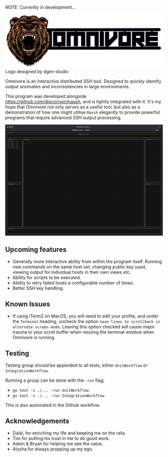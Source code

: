 NOTE: Currently in development...

![Designed by dgim-studio / Freepik](https://github.com/DiscoRiver/omnivore/blob/main/asset/omnivore_logo.png)
Logo designed by dgim-studio

Omnivore is an interactive distributed SSH tool. Designed to quickly identify output anomalies and inconsistencies in large environments.

This program was developed alongside https://github.com/discoriver/massh, and is tightly integrated with it. It's my hope that Omnivore not only serves as a useful tool, but also as a demonstration of how one might utilise `Massh` elegantly to provide powerful programs that require advanced SSH output processing.

![demo-2](./asset/demo-2.gif)

## Upcoming features
- Generally more interactive ability from within the program itself. Running new commands on the same host set, changing public key used, viewing output for individual hosts in their own views etc.
- Ability for scripts to be executed.
- Ability to retry failed hosts a configurable number of times.
- Better SSH key handling.

## Known Issues

- If using iTerm2 on MacOS, you will need to edit your profile, and under the `Terminal` heading, uncheck the option `Save lines to scrollback in alternate screen mode`. Leaving this option checked will cause major trauma to your scroll buffer when resizing the terminal window when Omnivore is running.

## Testing

Testing group should be appended to all tests, either `UnitWorkflow` or `IntegrationWorkflow`.

Running a group can be done with the `-run` flag;

* `go test -v ./... -run UnitWorkflow`
* `go test -v ./... -run IntegrationWorkflow`

This is also automated in the Github workflow.

## Acknowledgements

- Dalal, for enriching my life and keeping me on the rails.
- Tim for putting his trust in me to do good work.
- Adam & Bryan for helping me see the value.
- Alysha for always propping up my ego.


